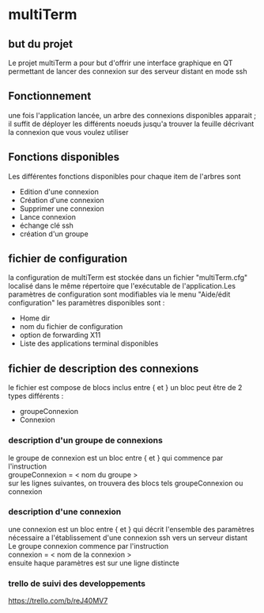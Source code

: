 # multiTerm

## but du projet
Le projet multiTerm a pour but d'offrir une interface graphique en QT permettant de lancer des connexion sur des serveur distant en mode ssh

## Fonctionnement
une fois l'application lancée, un arbre des connexions disponibles apparait ; il suffit de déployer les différents noeuds jusqu'a trouver la feuille décrivant la connexion que vous voulez utiliser

## Fonctions disponibles
Les différentes fonctions disponibles pour chaque item de l'arbres sont
* Edition d'une connexion   
* Création d'une connexion  
* Supprimer une connexion  
* Lance connexion  
* échange clé ssh  
* création d'un groupe  

## fichier de configuration
la configuration de multiTerm est stockée dans un fichier "multiTerm.cfg" localisé dans le même répertoire que l'exécutable de l'application.Les paramètres de configuration sont modifiables via le menu "Aide/édit configuration"
les paramètres disponibles sont :  
* Home dir  
* nom du fichier de configuration  
* option de forwarding X11  
* Liste des applications terminal disponibles  

## fichier de description des connexions
le fichier est compose de blocs inclus entre { et }
un bloc peut être de 2 types différents :  
- groupeConnexion  
- Connexion  

### description d'un groupe de connexions
le groupe de connexion est un bloc entre { et } qui commence par l'instruction  
groupeConnexion = < nom du groupe >  
sur les lignes suivantes, on trouvera des blocs tels groupeConnexion ou connexion


### description d'une connexion
une connexion est un bloc entre { et } qui décrit l'ensemble des paramètres nécessaire a l'établissement d'une connexion ssh vers un serveur distant  
Le groupe connexion commence par l'instruction   
connexion = < nom de la connexion >  
ensuite haque paramètres est sur une ligne distincte


### trello de suivi des developpements
https://trello.com/b/reJ40MV7
